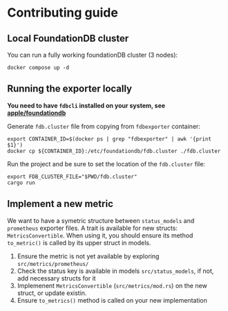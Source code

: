 # Contributing guide

## Local FoundationDB cluster

You can run a fully working foundationDB cluster (3 nodes):

```
docker compose up -d
```

## Running the exporter locally

**You need to have `fdbcli` installed on your system, see
[apple/foundationdb](https://github.com/apple/foundationdb/releases)**

Generate `fdb.cluster` file from copying from `fdbexporter` container:

```
export CONTAINER_ID=$(docker ps | grep "fdbexporter" | awk '{print $1}')
docker cp ${CONTAINER_ID}:/etc/foundationdb/fdb.cluster ./fdb.cluster
```

Run the project and be sure to set the location of the `fdb.cluster` file:

```
export FDB_CLUSTER_FILE="$PWD/fdb.cluster"
cargo run
```


## Implement a new metric

We want to have a symetric structure between `status_models` and `prometheus` exporter
files. A trait is available for new structs: `MetricsConvertible`. When using it,
you should ensure its method `to_metric()` is called by its upper struct in models.

1. Ensure the metric is not yet available by exploring `src/metrics/prometheus/`
2. Check the status key is available in models `src/status_models`, if not, add
   necessary structs for it
3. Implemenent `MetricsConvertible` (`src/metrics/mod.rs`) on the new struct, or
   update existin.
4. Ensure `to_metrics()` method is called on your new implementation
